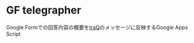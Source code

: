 # GF telegrapher

Google Formでの回答内容の概要を[traQ](https://github.com/traPtitech/traQ)のメッセージに反映するGoogle Apps Script